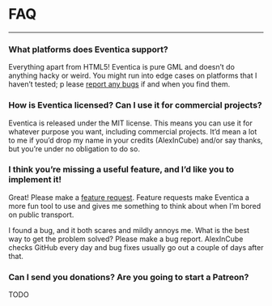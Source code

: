 # FAQ

---

### What platforms does Eventica support?

Everything apart from HTML5! Eventica is pure GML and doesn’t do anything hacky or weird. 
You might run into edge cases on platforms that I haven’t tested; p
lease [report any bugs](https://github.com/AlexInCube/Eventica/issues) if and when you find them.

### How is Eventica licensed? Can I use it for commercial projects?

Eventica is released under the MIT license. 
This means you can use it for whatever purpose you want, including commercial projects. 
It’d mean a lot to me if you’d drop my name in your credits (AlexInCube) and/or say thanks, but you’re under no obligation to do so.


### I think you’re missing a useful feature, and I’d like you to implement it!
Great! Please make a [feature request](https://github.com/AlexInCube/Eventica/issues). 
Feature requests make Eventica a more fun tool to use and gives me something to think about when I’m bored on public transport.

I found a bug, and it both scares and mildly annoys me. What is the best way to get the problem solved?
Please make a bug report. AlexInCube checks GitHub every day and bug fixes usually go out a couple of days after that.

### Can I send you donations? Are you going to start a Patreon?
TODO
